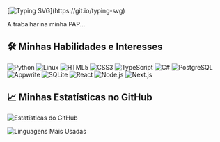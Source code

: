 [![Typing SVG](https://readme-typing-svg.demolab.com?font=Fira+Code&size=24&pause=1000&color=B026FF&width=435&lines=Bem-vindo+ao+meu+GitHub!)](https://git.io/typing-svg)


A trabalhar na minha PAP...

## 🛠️ Minhas Habilidades e Interesses

![Python](https://skillicons.dev/icons?i=python)
![Linux](https://skillicons.dev/icons?i=linux)
![HTML5](https://skillicons.dev/icons?i=html)
![CSS3](https://skillicons.dev/icons?i=css)
![TypeScript](https://skillicons.dev/icons?i=typescript)
![C#](https://skillicons.dev/icons?i=cs)
![PostgreSQL](https://skillicons.dev/icons?i=postgres)
![Appwrite](https://skillicons.dev/icons?i=appwrite)
![SQLite](https://skillicons.dev/icons?i=sqlite)
![React](https://skillicons.dev/icons?i=react)
![Node.js](https://skillicons.dev/icons?i=nodejs)
![Next.js](https://skillicons.dev/icons?i=nextjs)

## 📈 Minhas Estatísticas no GitHub

![Estatísticas do GitHub](https://github-readme-stats.vercel.app/api?username=nll3r&show_icons=true&theme=radical)

![Linguagens Mais Usadas](https://github-readme-stats.vercel.app/api/top-langs/?username=nll3r&layout=compact&theme=radical)

